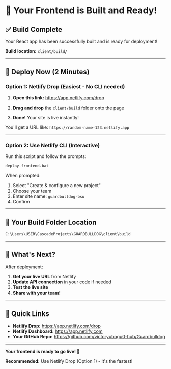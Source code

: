 # 🚀 Your Frontend is Built and Ready!

## ✅ Build Complete

Your React app has been successfully built and is ready for deployment!

**Build location:** `client/build/`

---

## 🎯 Deploy Now (2 Minutes)

### **Option 1: Netlify Drop (Easiest - No CLI needed)**

1. **Open this link:** https://app.netlify.com/drop

2. **Drag and drop** the `client/build` folder onto the page

3. **Done!** Your site is live instantly!

You'll get a URL like: `https://random-name-123.netlify.app`

---

### **Option 2: Use Netlify CLI (Interactive)**

Run this script and follow the prompts:
```bash
deploy-frontend.bat
```

When prompted:
1. Select "Create & configure a new project"
2. Choose your team
3. Enter site name: `guardbulldog-bsu`
4. Confirm

---

## 📍 Your Build Folder Location

```
C:\Users\USER\CascadeProjects\GUARDBULLDOG\client\build
```

---

## 🎉 What's Next?

After deployment:

1. **Get your live URL** from Netlify
2. **Update API connection** in your code if needed
3. **Test the live site**
4. **Share with your team!**

---

## 🔗 Quick Links

- **Netlify Drop:** https://app.netlify.com/drop
- **Netlify Dashboard:** https://app.netlify.com
- **Your GitHub Repo:** https://github.com/victoryubogu0-hub/Guardbulldog

---

**Your frontend is ready to go live! 🚀**

**Recommended:** Use Netlify Drop (Option 1) - it's the fastest!
